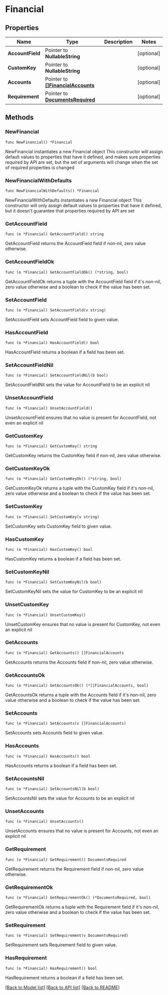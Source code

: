 # Financial

## Properties

Name | Type | Description | Notes
------------ | ------------- | ------------- | -------------
**AccountField** | Pointer to **NullableString** |  | [optional] 
**CustomKey** | Pointer to **NullableString** |  | [optional] 
**Accounts** | Pointer to [**[]FinancialAccounts**](FinancialAccounts.md) |  | [optional] 
**Requirement** | Pointer to [**DocumentsRequired**](DocumentsRequired.md) |  | [optional] 

## Methods

### NewFinancial

`func NewFinancial() *Financial`

NewFinancial instantiates a new Financial object
This constructor will assign default values to properties that have it defined,
and makes sure properties required by API are set, but the set of arguments
will change when the set of required properties is changed

### NewFinancialWithDefaults

`func NewFinancialWithDefaults() *Financial`

NewFinancialWithDefaults instantiates a new Financial object
This constructor will only assign default values to properties that have it defined,
but it doesn't guarantee that properties required by API are set

### GetAccountField

`func (o *Financial) GetAccountField() string`

GetAccountField returns the AccountField field if non-nil, zero value otherwise.

### GetAccountFieldOk

`func (o *Financial) GetAccountFieldOk() (*string, bool)`

GetAccountFieldOk returns a tuple with the AccountField field if it's non-nil, zero value otherwise
and a boolean to check if the value has been set.

### SetAccountField

`func (o *Financial) SetAccountField(v string)`

SetAccountField sets AccountField field to given value.

### HasAccountField

`func (o *Financial) HasAccountField() bool`

HasAccountField returns a boolean if a field has been set.

### SetAccountFieldNil

`func (o *Financial) SetAccountFieldNil(b bool)`

 SetAccountFieldNil sets the value for AccountField to be an explicit nil

### UnsetAccountField
`func (o *Financial) UnsetAccountField()`

UnsetAccountField ensures that no value is present for AccountField, not even an explicit nil
### GetCustomKey

`func (o *Financial) GetCustomKey() string`

GetCustomKey returns the CustomKey field if non-nil, zero value otherwise.

### GetCustomKeyOk

`func (o *Financial) GetCustomKeyOk() (*string, bool)`

GetCustomKeyOk returns a tuple with the CustomKey field if it's non-nil, zero value otherwise
and a boolean to check if the value has been set.

### SetCustomKey

`func (o *Financial) SetCustomKey(v string)`

SetCustomKey sets CustomKey field to given value.

### HasCustomKey

`func (o *Financial) HasCustomKey() bool`

HasCustomKey returns a boolean if a field has been set.

### SetCustomKeyNil

`func (o *Financial) SetCustomKeyNil(b bool)`

 SetCustomKeyNil sets the value for CustomKey to be an explicit nil

### UnsetCustomKey
`func (o *Financial) UnsetCustomKey()`

UnsetCustomKey ensures that no value is present for CustomKey, not even an explicit nil
### GetAccounts

`func (o *Financial) GetAccounts() []FinancialAccounts`

GetAccounts returns the Accounts field if non-nil, zero value otherwise.

### GetAccountsOk

`func (o *Financial) GetAccountsOk() (*[]FinancialAccounts, bool)`

GetAccountsOk returns a tuple with the Accounts field if it's non-nil, zero value otherwise
and a boolean to check if the value has been set.

### SetAccounts

`func (o *Financial) SetAccounts(v []FinancialAccounts)`

SetAccounts sets Accounts field to given value.

### HasAccounts

`func (o *Financial) HasAccounts() bool`

HasAccounts returns a boolean if a field has been set.

### SetAccountsNil

`func (o *Financial) SetAccountsNil(b bool)`

 SetAccountsNil sets the value for Accounts to be an explicit nil

### UnsetAccounts
`func (o *Financial) UnsetAccounts()`

UnsetAccounts ensures that no value is present for Accounts, not even an explicit nil
### GetRequirement

`func (o *Financial) GetRequirement() DocumentsRequired`

GetRequirement returns the Requirement field if non-nil, zero value otherwise.

### GetRequirementOk

`func (o *Financial) GetRequirementOk() (*DocumentsRequired, bool)`

GetRequirementOk returns a tuple with the Requirement field if it's non-nil, zero value otherwise
and a boolean to check if the value has been set.

### SetRequirement

`func (o *Financial) SetRequirement(v DocumentsRequired)`

SetRequirement sets Requirement field to given value.

### HasRequirement

`func (o *Financial) HasRequirement() bool`

HasRequirement returns a boolean if a field has been set.


[[Back to Model list]](../README.md#documentation-for-models) [[Back to API list]](../README.md#documentation-for-api-endpoints) [[Back to README]](../README.md)


